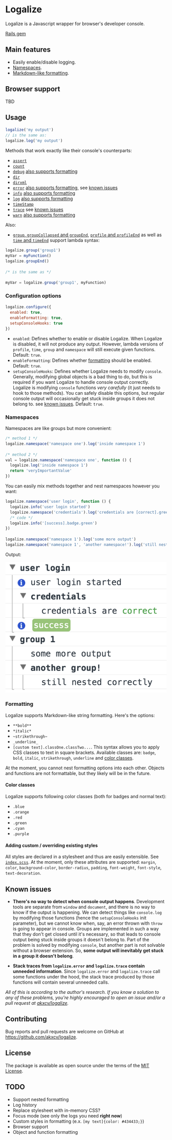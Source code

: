 # Logalize

Logalize is a Javascript wrapper for browser's developer console.

[Rails gem](https://github.com/akxcv/logalize-rails)

## Main features

- Easily enable/disable logging.
- [Namespaces](#namespaces).
- [Markdown-like formatting](#formatting).

## Browser support

TBD

## Usage

```js
logalize('my output')
// is the same as:
logalize.log('my output')
```

Methods that work exactly like their console's counterparts:

- [`assert`](https://developers.google.com/web/tools/chrome-devtools/console/console-reference#assert)
- [`count`](https://developers.google.com/web/tools/chrome-devtools/console/console-reference#count)
- [`debug`](https://developers.google.com/web/tools/chrome-devtools/console/console-reference#consoledebugobject_object)
[also supports formatting](#formatting)
- [`dir`](https://developers.google.com/web/tools/chrome-devtools/console/console-reference#dir)
- [`dirxml`](https://developers.google.com/web/tools/chrome-devtools/console/console-reference#consoledirxmlobject)
- [`error`](https://developers.google.com/web/tools/chrome-devtools/console/console-reference#error)
[also supports formatting](#formatting), see [known issues](#known-issues)
- [`info`](https://developers.google.com/web/tools/chrome-devtools/console/console-reference#consoleinfoobject_object) [also supports formatting](#formatting)
- [`log`](https://developers.google.com/web/tools/chrome-devtools/console/console-reference#log)
[also supports formatting](#formatting)
- [`timeStamp`](https://developers.google.com/web/tools/chrome-devtools/console/console-reference#timestamp)
- [`trace`](https://developers.google.com/web/tools/chrome-devtools/console/console-reference#trace)
see [known issues](#known-issues)
- [`warn`](https://developers.google.com/web/tools/chrome-devtools/console/console-reference#warn)
[also supports formatting](#formatting)

Also:

- [`group`, `groupCollapsed` and `groupEnd`](https://developers.google.com/web/tools/chrome-devtools/console/console-reference#profile),
[`profile` and `profileEnd`](https://developers.google.com/web/tools/chrome-devtools/console/console-reference#profile)
as well as
[`time` and `timeEnd`](https://developers.google.com/web/tools/chrome-devtools/console/console-reference#time)
support lambda syntax:

```js
logalize.group('group1')
myVar = myFunction()
logalize.groupEnd()

/* is the same as */

myVar = logalize.group('group1', myFunction)
```

### Configuration options

```js
logalize.configure({
  enabled: true,
  enableFormatting: true,
  setupConsoleHooks: true
})
```
- `enabled`: Defines whether to enable or disable Logalize.
When Logalize is disabled, it will not produce any output. However, lambda versions of `profile`, `time`, `group` and `namespace`
will still execute given functions. Default: `true`.
- `enableFormatting`: Defines whether [formatting](#formatting) should be enabled. Default: `true`.
- `setupConsoleHooks`: Defines whether Logalize needs to modify `console`.
Generally, modifying global objects is a bad thing to do, but this is required if you want Logalize to
handle console output correctly. Logalize is modifying `console` functions *very carefully* (it just
needs to hook to those methods). You can safely disable this options, but regular console output
will occasionally get stuck inside groups it does not belong to. see [known issues](#known-issues). Default: `true`.

### Namespaces

Namespaces are like groups but more convenient:

```js
/* method 1 */
logalize.namespace('namespace one').log('inside namespace 1')

/* method 2 */
val = logalize.namespace('namespace one', function () {
  logalize.log('inside namespace 1')
  return 'veryImportantValue'
})
```

You can easily mix methods together and nest namespaces however you want:

```js
logalize.namespace('user login', function () {
  logalize.info('user login started')
  logalize.namespace('credentials').log('credentials are [correct].green')
  /* code */
  logalize.info('[success].badge.green')
})

logalize.namespace('namespace 1').log('some more output')
logalize.namespace('namespace 1', 'another namespace!').log('still nested correctly')
```

Output:

![Namespace output](/images/namespace_output.png?raw=true)

### Formatting

Logalize supports Markdown-like string formatting. Here's the options:
- `**bold**`
- `*italic*`
- `~strikethrough~`
- `_underline_`
- `[custom text].classOne.classTwo...`. This syntax allows you to apply CSS classes to text in
square brackets. Available classes are: `badge`, `bold`, `italic`, `strikethrough`, `underline` and [color classes](#color-classes).

At the moment, you cannot nest formatting options into each other.
Objects and functions are not formattable, but they likely will be in the future.

#### Color classes

Logalize supports following color classes (both for badges and normal text):
- `.blue`
- `.orange`
- `.red`
- `.green`
- `.cyan`
- `.purple`

#### Adding custom / overriding existing styles

All styles are declared in a stylesheet and thus are easily extensible.
See [`index.scss`](index.scss).
At the moment, only these attributes are supported: `margin`, `color`, `background-color`,
`border-radius`, `padding`, `font-weight`, `font-style`, `text-decoration`.

## Known issues

- **There's no way to detect when console output happens**. Development tools are separate from `window` and `document`,
and there is no way to know if the output is happening. We can detect things like `console.log`
by modifying those functions (hence the `setupConsoleHooks` init parameter), but we cannot know when,
say, an error thrown with `throw` is going to appear in console. Groups are implemented in such a way that they don't get closed
until it's necessary, so that leads to console output being stuck inside groups it doesn't belong to.
Part of the problem is solved by modifying `console`, but another part is not solvable without a browser extension.
So, **some output will inevitably get stuck in a group it doesn't belong**.

- **Stack traces from `logalize.error` and `logalize.trace` contain unneeded information**.
Since `logalize.error` and `logalize.trace` call some functions under the hood, the stack trace produced
by those functions will contain several unneeded calls.

*All of this is according to the author's research. If you know a solution to any of these problems, you're
highly encouraged to open an issue and/or a pull request at [akxcv/logalize](https://github.com/akxcv/logalize).*

## Contributing

Bug reports and pull requests are welcome on GitHub at https://github.com/akxcv/logalize.

## License

The package is available as open source under the terms of the [MIT License](http://opensource.org/licenses/MIT).

## TODO

- Support nested formatting
- Log history
- Replace stylesheet with in-memory CSS?
- Focus mode (see only the logs you need **right now**)
- Custom styles in formatting (e.x. `[my text]{color: #434433;}`)
- Browser support
- Object and function formatting
